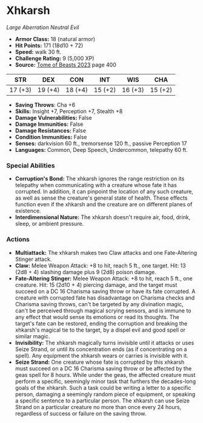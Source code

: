 # Xhkarsh

*Large* *Aberration* *Neutral Evil*

- **Armor Class:** 18 (natural armor)
- **Hit Points:** 171 (18d10 + 72)
- **Speed:** walk 30 ft.
- **Challenge Rating:** 9 (5,000 XP)
- **Source:** [Tome of Beasts 2023](https://koboldpress.com/kpstore/product/tome-of-beasts-1-2023-edition/) page 400

| STR | DEX | CON | INT | WIS | CHA |
| --- | --- | --- | --- | --- | --- |
| 17 (+3) | 19 (+4) | 18 (+4) | 15 (+2) | 16 (+3) | 15 (+2) |

- **Saving Throws**: Cha +6
- **Skills:** Insight +7, Perception +7, Stealth +8
- **Damage Vulnerabilities:** False
- **Damage Immunities:** False
- **Damage Resistances:** False
- **Condition Immunities:** False
- **Senses:** darkvision 60 ft., tremorsense 120 ft., passive Perception 17
- **Languages:** Common, Deep Speech, Undercommon, telepathy 60 ft.

### Special Abilities

- **Corruption's Bond:** The xhkarsh ignores the range restriction on its telepathy when communicating with a creature whose fate it has corrupted. In addition, it can pinpoint the location of any such creature, as well as sense the creature's general state of health. These effects function even if the xhkarsh and the creature are on different planes of existence.
- **Interdimensional Nature:** The xhkarsh doesn't require air, food, drink, sleep, or ambient pressure.

### Actions

- **Multiattack:** The xhkarsh makes two Claw attacks and one Fate-Altering Stinger attack.
- **Claw:** Melee Weapon Attack: +8 to hit, reach 5 ft., one target. Hit: 13 (2d8 + 4) slashing damage plus 9 (2d8) poison damage.
- **Fate-Altering Stinger:** Melee Weapon Attack: +8 to hit, reach 5 ft., one creature. Hit: 15 (2d10 + 4) piercing damage, and the target must succeed on a DC 16 Charisma saving throw or have its fate corrupted. A creature with corrupted fate has disadvantage on Charisma checks and Charisma saving throws, can't be targeted by any divination magic, can't be perceived through magical scrying sensors, and is immune to any effect that would sense its emotions or read its thoughts. The target's fate can be restored, ending the corruption and breaking the xhkarsh's magical tie to the target, by a dispel evil and good spell or similar magic.
- **Invisibility:** The xhkarsh magically turns invisible until it attacks or uses Seize Strand, or until its concentration ends (as if concentrating on a spell). Any equipment the xhkarsh wears or carries is invisible with it.
- **Seize Strand:** One creature whose fate is corrupted by this xhkarsh must succeed on a DC 16 Charisma saving throw or be affected by the geas spell for 8 hours. While under the geas, the affected creature must perform a specific, seemingly minor task that furthers the decades-long goals of the xhkarsh. Such a task could be writing a letter to a specific person, damaging a seemingly random piece of equipment, or speaking a specific sentence to a particular person. The xhkarsh can use Seize Strand on a particular creature no more than once every 24 hours, regardless of success or failure on the saving throw.
